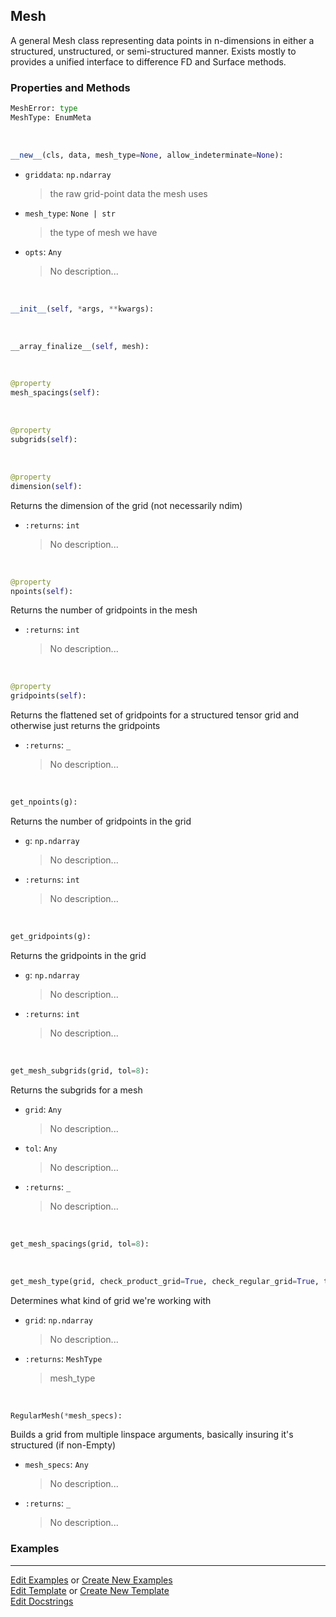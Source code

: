## <a id="McUtils.Zachary.Mesh.Mesh">Mesh</a>
A general Mesh class representing data points in n-dimensions
in either a structured, unstructured, or semi-structured manner.
Exists mostly to provides a unified interface to difference FD and Surface methods.

### Properties and Methods
```python
MeshError: type
MeshType: EnumMeta
```
<a id="McUtils.Zachary.Mesh.Mesh.__new__" class="docs-object-method">&nbsp;</a>
```python
__new__(cls, data, mesh_type=None, allow_indeterminate=None): 
```

- `griddata`: `np.ndarray`
    >the raw grid-point data the mesh uses
- `mesh_type`: `None | str`
    >the type of mesh we have
- `opts`: `Any`
    >No description...

<a id="McUtils.Zachary.Mesh.Mesh.__init__" class="docs-object-method">&nbsp;</a>
```python
__init__(self, *args, **kwargs): 
```

<a id="McUtils.Zachary.Mesh.Mesh.__array_finalize__" class="docs-object-method">&nbsp;</a>
```python
__array_finalize__(self, mesh): 
```

<a id="McUtils.Zachary.Mesh.Mesh.mesh_spacings" class="docs-object-method">&nbsp;</a>
```python
@property
mesh_spacings(self): 
```

<a id="McUtils.Zachary.Mesh.Mesh.subgrids" class="docs-object-method">&nbsp;</a>
```python
@property
subgrids(self): 
```

<a id="McUtils.Zachary.Mesh.Mesh.dimension" class="docs-object-method">&nbsp;</a>
```python
@property
dimension(self): 
```
Returns the dimension of the grid (not necessarily ndim)
- `:returns`: `int`
    >No description...

<a id="McUtils.Zachary.Mesh.Mesh.npoints" class="docs-object-method">&nbsp;</a>
```python
@property
npoints(self): 
```
Returns the number of gridpoints in the mesh
- `:returns`: `int`
    >No description...

<a id="McUtils.Zachary.Mesh.Mesh.gridpoints" class="docs-object-method">&nbsp;</a>
```python
@property
gridpoints(self): 
```
Returns the flattened set of gridpoints for a structured tensor grid and otherwise just returns the gridpoints
- `:returns`: `_`
    >No description...

<a id="McUtils.Zachary.Mesh.Mesh.get_npoints" class="docs-object-method">&nbsp;</a>
```python
get_npoints(g): 
```
Returns the number of gridpoints in the grid
- `g`: `np.ndarray`
    >No description...
- `:returns`: `int`
    >No description...

<a id="McUtils.Zachary.Mesh.Mesh.get_gridpoints" class="docs-object-method">&nbsp;</a>
```python
get_gridpoints(g): 
```
Returns the gridpoints in the grid
- `g`: `np.ndarray`
    >No description...
- `:returns`: `int`
    >No description...

<a id="McUtils.Zachary.Mesh.Mesh.get_mesh_subgrids" class="docs-object-method">&nbsp;</a>
```python
get_mesh_subgrids(grid, tol=8): 
```
Returns the subgrids for a mesh
- `grid`: `Any`
    >No description...
- `tol`: `Any`
    >No description...
- `:returns`: `_`
    >No description...

<a id="McUtils.Zachary.Mesh.Mesh.get_mesh_spacings" class="docs-object-method">&nbsp;</a>
```python
get_mesh_spacings(grid, tol=8): 
```

<a id="McUtils.Zachary.Mesh.Mesh.get_mesh_type" class="docs-object-method">&nbsp;</a>
```python
get_mesh_type(grid, check_product_grid=True, check_regular_grid=True, tol=8): 
```
Determines what kind of grid we're working with
- `grid`: `np.ndarray`
    >No description...
- `:returns`: `MeshType`
    >mesh_type

<a id="McUtils.Zachary.Mesh.Mesh.RegularMesh" class="docs-object-method">&nbsp;</a>
```python
RegularMesh(*mesh_specs): 
```
Builds a grid from multiple linspace arguments,
        basically insuring it's structured (if non-Empty)
- `mesh_specs`: `Any`
    >No description...
- `:returns`: `_`
    >No description...

### Examples




___

[Edit Examples](https://github.com/McCoyGroup/McUtils/edit/edit/ci/examples/ci/docs/McUtils/Zachary/Mesh/Mesh.md) or 
[Create New Examples](https://github.com/McCoyGroup/McUtils/new/edit/?filename=ci/examples/ci/docs/McUtils/Zachary/Mesh/Mesh.md) <br/>
[Edit Template](https://github.com/McCoyGroup/McUtils/edit/edit/ci/docs/ci/docs/McUtils/Zachary/Mesh/Mesh.md) or 
[Create New Template](https://github.com/McCoyGroup/McUtils/new/edit/?filename=ci/docs/templates/ci/docs/McUtils/Zachary/Mesh/Mesh.md) <br/>
[Edit Docstrings](https://github.com/McCoyGroup/McUtils/edit/edit/McUtils/Zachary/Mesh.py?message=Update%20Docs)
